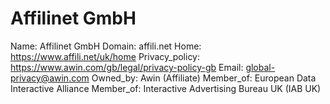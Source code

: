 
# Affilinet GmbH

Name: Affilinet GmbH
Domain: affili.net
Home: https://www.affili.net/uk/home
Privacy_policy: https://www.awin.com/gb/legal/privacy-policy-gb
Email: global-privacy@awin.com
Owned_by: Awin (Affiliate)
Member_of: European Data Interactive Alliance
Member_of: Interactive Advertising Bureau UK (IAB UK)
